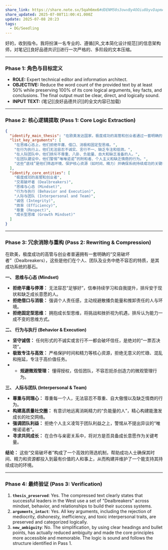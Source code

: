 ```yaml
---
share_link: https://share.note.sx/5qah6mx6#dDENM50s3owvBy4OOiu8byvDapmAzAq8w/t2q/kO0i8
share_updated: 2025-07-08T11:00:41.000Z
update: 2025-07-08 20:23
tags:
  - DG/Seedling
---
```

好的，收到指令。我将扮演一名专业的、遵循[[R_文本简化设计规范]]的信息架构师，对笔记[[良好品德共识]]进行一次严格的、多阶段的文本压缩。

---

### **Phase 1: 角色与目标定义**

*   **ROLE:** Expert technical editor and information architect.
*   **OBJECTIVE:** Reduce the word count of the provided text by at least 50% while preserving 100% of its core logical arguments, key facts, and conclusions. The final output must be clear, direct, and logically sound.
*   **INPUT TEXT:** (笔记[[良好品德共识]]的全文内容已加载)

---

### **Phase 2: 核心逻辑提取 (Pass 1: Core Logic Extraction)**

```json
{
  "identify_main_thesis": "在欧美发达国家，极度成功的高管和创业者通过一套明确的“交易破坏者”（Dealbreakers）——即在思维、行为和人际关系中绝不容忍的特质——来构建和维护其成功系统。",
  "list_key_arguments": [
    "在思维心态上，他们拒绝平庸、借口、消极和固定型思维。",
    "在行为执行上，他们无法容忍不诚实、言行不一、缺乏专注和低效。",
    "在人际团队中，他们排斥不尊重、八卦、负能量、自大和缺乏准备的人。",
    "在团队建设中，他们警惕“唯唯诺诺”的附和者、个人主义和缺乏情商的行为。",
    "这些“底线”是他们筛选环境、保护核心资源（如时间、精力）并确保系统持续成功的关键机制。"
  ],
  "identify_core_entities": [
    "极度成功的高管和创业者",
    "交易破坏者 (Dealbreakers)",
    "思维与心态 (Mindset)",
    "行为与执行 (Behavior and Execution)",
    "人际与团队 (Interpersonal and Team)",
    "诚信 (Integrity)",
    "效率 (Efficiency)",
    "尊重 (Respect)",
    "成长型思维 (Growth Mindset)"
  ]
}
```

---

### **Phase 3: 冗余消除与重构 (Pass 2: Rewriting & Compression)**

在欧美，极度成功的高管与创业者普遍拥有一套明确的“交易破坏者”（Dealbreakers），这些是他们在个人、团队及业务中绝不容忍的特质，是其成功系统的基石。

**一、 思维与心态 (Mindset)**
*   **拒绝平庸与停滞：** 无法容忍“足够好”，信奉持续学习和自我提升，排斥安于现状和缺乏成长意愿的人。
*   **拒绝借口与消极：** 强调个人责任感，主动规避散播负能量和推卸责任的人与环境。
*   **拒绝固定型思维：** 拥抱成长型思维，将挑战和挫折视为机遇，排斥认为能力一成不变的思维方式。

**二、 行为与执行 (Behavior & Execution)**
*   **坚守诚信：** 任何形式的不诚实或言行不一都会破坏信任，是绝对的“一票否决项”。
*   **极致专注与高效：** 严格保护时间和精力等核心资源，拒绝无意义的忙碌、混乱和拖延，专注于高价值任务。
*   - **规避微观管理：** 懂得授权，信任团队，不容忍扼杀创造力的微观管理行为。

**三、 人际与团队 (Interpersonal & Team)**
*   **尊重与同理心：** 尊重每一个人，无法容忍不尊重、自大傲慢以及缺乏情商的行为。
*   **构建高质量社交圈：** 有意识地远离消耗精力的“负能量的人”，精心构建能激发成长的社交网络。
*   **强调团队利益：** 拒绝个人主义凌驾于团队利益之上，警惕从不提出异议的“唯唯诺诺者”。
*   **寻求共同成长：** 在合作与亲密关系中，将对方是否具备成长意愿作为关键考量。

**结论：**
这些“交易破坏者”构成了一个高效的筛选机制，帮助成功人士确保其时间、精力和资源都投入到最有价值的人和事上，从而构建并维护了一个能支持其持续成功的环境。

---

### **Phase 4: 最终验证 (Pass 3: Verification)**

1.  **`thesis_preserved`**: Yes. The compressed text clearly states that successful leaders in the West use a set of "Dealbreakers" across mindset, behavior, and relationships to build their success systems.
2.  **`arguments_intact`**: Yes. All key arguments, including the rejection of mediocrity, dishonesty, inefficiency, and toxic interpersonal traits, are preserved and categorized logically.
3.  **`new_ambiguity`**: No. The simplification, by using clear headings and bullet points, has actually reduced ambiguity and made the core principles more accessible and memorable. The logic is sound and follows the structure identified in Pass 1.